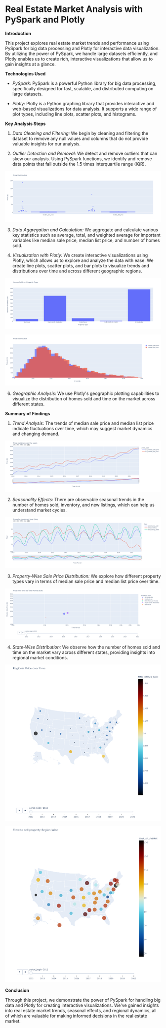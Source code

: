 # Real Estate Market Analysis with PySpark and Plotly

**Introduction**

This project explores real estate market trends and performance using PySpark for big data processing and Plotly for interactive data visualization. By utilizing the power of PySpark, we handle large datasets efficiently, and Plotly enables us to create rich, interactive visualizations that allow us to gain insights at a glance.

**Technologies Used**

- *PySpark*: PySpark is a powerful Python library for big data processing, specifically designed for fast, scalable, and distributed computing on large datasets.

- *Plotly*: Plotly is a Python graphing library that provides interactive and web-based visualizations for data analysis. It supports a wide range of plot types, including line plots, scatter plots, and histograms.

**Key Analysis Steps**

1. *Data Cleaning and Filtering:* We begin by cleaning and filtering the dataset to remove any null values and columns that do not provide valuable insights for our analysis.

2. *Outlier Detection and Removal:* We detect and remove outliers that can skew our analysis. Using PySpark functions, we identify and remove data points that fall outside the 1.5 times interquartile range (IQR).

![alt_text](graphs/box_plot_prices.png)

3. *Data Aggregation and Calculation:* We aggregate and calculate various key statistics such as average, total, and weighted average for important variables like median sale price, median list price, and number of homes sold.

4. *Visualization with Plotly:* We create interactive visualizations using Plotly, which allows us to explore and analyze the data with ease. We create line plots, scatter plots, and bar plots to visualize trends and distributions over time and across different geographic regions.

![alt_text](graphs/Property_type_vs_count.png)

![alt_text](graphs/histogram_price_distribution.png)

6. *Geographic Analysis:* We use Plotly's geographic plotting capabilities to visualize the distribution of homes sold and time on the market across different states.

**Summary of Findings**

1. *Trend Analysis:* The trends of median sale price and median list price indicate fluctuations over time, which may suggest market dynamics and changing demand.

![alt_text](graphs/historical_price_trend.png)

2. *Seasonality Effects:* There are observable seasonal trends in the number of homes sold, inventory, and new listings, which can help us understand market cycles.

![alt_text](graphs/historical_supply_demand.png)

3. *Property-Wise Sale Price Distribution:* We explore how different property types vary in terms of median sale price and median list price over time.

![alt_text](graphs/price_over_time_per_property_type.png)

4. *State-Wise Distribution:* We observe how the number of homes sold and time on the market vary across different states, providing insights into regional market conditions.

![alt_text](graphs/price_across_regions_over_time.png)

![alt_text](graphs/yearly_time_to_sell_property_regionally.png)

**Conclusion**

Through this project, we demonstrate the power of PySpark for handling big data and Plotly for creating interactive visualizations. We've gained insights into real estate market trends, seasonal effects, and regional dynamics, all of which are valuable for making informed decisions in the real estate market.
